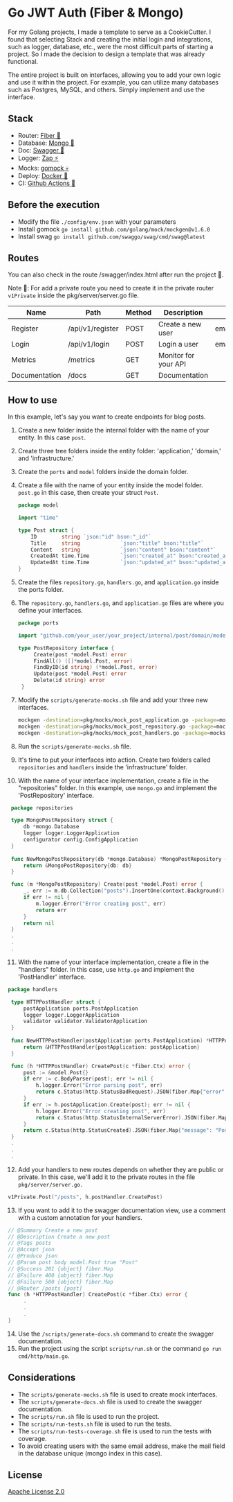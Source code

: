 # Go JWT Auth (Fiber & Mongo)
For my Golang projects, I made a template to serve as a CookieCutter. I found that selecting Stack and creating the initial login and integrations, such as logger, database, etc., were the most difficult parts of starting a project. So I made the decision to design a template that was already functional.

The entire project is built on interfaces, allowing you to add your own logic and use it within the project.
For example, you can utilize many databases such as Postgres, MySQL, and others. Simply implement and use the interface.

## Stack
- Router: [Fiber 🚀](https://gofiber.io)
- Database: [Mongo 💾](https://www.mongodb.com/docs/drivers/go/current/) 
- Doc: [Swagger 📄](https://github.com/swaggo/swag)
- Logger: [Zap ⚡](https://github.com/uber-go/zap)
- Mocks: [gomock 💀](https://github.com/golang/mock)
- Deploy: [Docker 🐳](https://www.docker.com)
- CI: [Github Actions 🐙](https://docs.github.com/en/actions)

## Before the execution
- Modify the file `./config/env.json` with your parameters
- Install gomock `go install github.com/golang/mock/mockgen@v1.6.0`
- Install swag `go install github.com/swaggo/swag/cmd/swag@latest`

## Routes
You can also check in the route /swagger/index.html after run the project 🤩.

Note 📝: For add a private route you need to create it in the private router `v1Private`
inside the pkg/server/server.go file.

| Name          | Path             | Method | Description          | Request        | Response |
|---------------|------------------|--------|----------------------|----------------|----------|
| Register      | /api/v1/register | POST   | Create a new user    | email,password |          |
| Login         | /api/v1/login    | POST   | Login a user         | email,password | token    |
| Metrics       | /metrics         | GET    | Monitor for your API |                | html     |
| Documentation | /docs            | GET    | Documentation        |                | html     |

## How to use
In this example, let's say you want to create endpoints for blog posts.

1. Create a new folder inside the internal folder with the name of your entity. In this case `post`.
2. Create three tree folders inside the entity folder: 'application,' 'domain,' and 'infrastructure.'
3. Create the `ports` and `model` folders inside the domain folder.
4. Create a file with the name of your entity inside the model folder. `post.go` in this case, then create your struct `Post`.
    ```go
    package model
   
   import "time"  

    type Post struct {
        ID        string `json:"id" bson:"_id"`
        Title     string             `json:"title" bson:"title"`
        Content   string             `json:"content" bson:"content"`
        CreatedAt time.Time          `json:"created_at" bson:"created_at"`
        UpdatedAt time.Time          `json:"updated_at" bson:"updated_at"`
    }
    ```

5. Create the files `repository.go`, `handlers.go`, and `application.go` inside the ports folder.
6. The `repository.go`, `handlers.go`, and `application.go` files are where you define your interfaces.
   ```go
   package ports
   
   import "github.com/your_user/your_project/internal/post/domain/model"
   
   type PostRepository interface {
        Create(post *model.Post) error
        FindAll() ([]*model.Post, error)
        FindByID(id string) (*model.Post, error)
        Update(post *model.Post) error
        Delete(id string) error
    }
    ```
7. Modify the `scripts/generate-mocks.sh` file and add your three new interfaces.
   ```sh
   mockgen -destination=pkg/mocks/mock_post_application.go -package=mocks --build_flags=--mod=mod github.com/solrac97gr/go-jwt-auth/internal/post/domain/ports PostApplication &&
   mockgen -destination=pkg/mocks/mock_post_repository.go -package=mocks --build_flags=--mod=mod github.com/solrac97gr/go-jwt-auth/internal/post/domain/ports PostRepository &&
   mockgen -destination=pkg/mocks/mock_post_handlers.go -package=mocks --build_flags=--mod=mod github.com/solrac97gr/go-jwt-auth/internal/post/domain/ports PostHandlers
   ```
8. Run the `scripts/generate-mocks.sh` file.
9. It's time to put your interfaces into action. Create two folders called `repositories` and `handlers` inside the 'infrastructure' folder.
10. With the name of your interface implementation, create a file in the "repositories" folder. In this example, use `mongo.go` and implement the 'PostRepository' interface.
   ```go
    package repositories

    type MongoPostRepository struct {
        db *mongo.Database
        logger logger.LoggerApplication
        configurator config.ConfigApplication
    }
    
    func NewMongoPostRepository(db *mongo.Database) *MongoPostRepository {
        return &MongoPostRepository{db: db}
    }

    func (m *MongoPostRepository) Create(post *model.Post) error {
        _, err := m.db.Collection("posts").InsertOne(context.Background(), post)
        if err != nil {
			m.logger.Error("Error creating post", err)
            return err
        }
        return nil
    }
    .
    .
    .
   ```
11. With the name of your interface implementation, create a file in the "handlers" folder. In this case, use `http.go` and implement the 'PostHandler' interface.
   ```go
   package handlers

    type HTTPPostHandler struct {
        postApplication ports.PostApplication
        logger logger.LoggerApplication
        validator validator.ValidatorApplication
    }
    
    func NewHTTPPostHandler(postApplication ports.PostApplication) *HTTPPostHandler {
        return &HTTPPostHandler{postApplication: postApplication}
    }

    func (h *HTTPPostHandler) CreatePost(c *fiber.Ctx) error {
        post := &model.Post{}
        if err := c.BodyParser(post); err != nil {
            h.logger.Error("Error parsing post", err)
            return c.Status(http.StatusBadRequest).JSON(fiber.Map{"error": err.Error()})
        }
        if err := h.postApplication.Create(post); err != nil {
            h.logger.Error("Error creating post", err)
            return c.Status(http.StatusInternalServerError).JSON(fiber.Map{"error": err.Error()})
        }
        return c.Status(http.StatusCreated).JSON(fiber.Map{"message": "Post created successfully"})
    }
    .
    .
    .
   ```
12. Add your handlers to new routes depends on whether they are public or private. In this case, we'll add it to the private routes in the file `pkg/server/server.go.`
   ```go
   v1Private.Post("/posts", h.postHandler.CreatePost)
   ```
13. If you want to add it to the swagger documentation view, use a comment with a custom annotation for your handlers.
   ```go
   // @Summary Create a new post
   // @Description Create a new post
   // @Tags posts
   // @Accept json
   // @Produce json
   // @Param post body model.Post true "Post"
   // @Success 201 {object} fiber.Map
   // @Failure 400 {object} fiber.Map
   // @Failure 500 {object} fiber.Map
   // @Router /posts [post]
   func (h *HTTPPostHandler) CreatePost(c *fiber.Ctx) error {
        .
        .
        .
   }
   ```
14. Use the `/scripts/generate-docs.sh` command to create the swagger documentation.
15. Run the project using the script `scripts/run.sh` or the command `go run cmd/http/main.go`.

## Considerations
- The `scripts/generate-mocks.sh` file is used to create mock interfaces.
- The `scripts/generate-docs.sh` file is used to create the swagger documentation.
- The `scripts/run.sh` file is used to run the project.
- The `scripts/run-tests.sh` file is used to run the tests.
- The `scripts/run-tests-coverage.sh` file is used to run the tests with coverage.
- To avoid creating users with the same email address, make the mail field in the database unique (mongo index in this case).

## License
[Apache License 2.0]()

